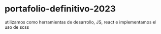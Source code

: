 # portafolio-definitivo-2023
utilizamos como herramientas de desarrollo, JS, react e implementamos el uso de scss
